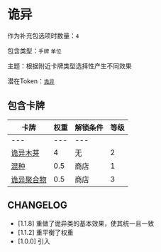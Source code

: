 # 诡异

作为补充包选项时数量：`4`

包含类型：`手牌` `单位`

主题：根据附近卡牌类型选择性产生不同效果

潜在Token：[`诡异`](诡异.md)

## 包含卡牌

卡牌 | 权重 | 解锁条件 | 等级
--- | --- | --- | ---
--- | --- | ---
[诡异木芽](../卡牌/诡异木芽.md) | 4 | 无 | 2
[混种](../卡牌/混种.md) | 0.5 | 商店 | 1
[诡异聚合物](../卡牌/诡异聚合物.md) | 0.5 | 商店 | 3

## CHANGELOG

- [1.1.8] 重做了诡异类的基本效果，使其统一且一致
- [1.1.2] 重平衡了权重
- [1.0.0] 引入
